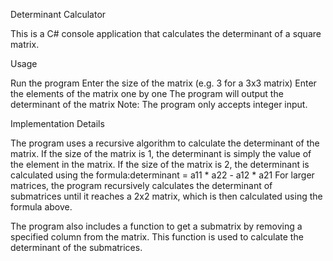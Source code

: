 Determinant Calculator


This is a C# console application that calculates the determinant of a square matrix.

Usage

Run the program
Enter the size of the matrix (e.g. 3 for a 3x3 matrix)
Enter the elements of the matrix one by one
The program will output the determinant of the matrix
Note: The program only accepts integer input.

Implementation Details


The program uses a recursive algorithm to calculate the determinant of the matrix. If the size of the matrix is 1, the determinant is simply the value of the element in the matrix. If the size of the matrix is 2, the determinant is calculated using the formula:determinant = a11 * a22 - a12 * a21
For larger matrices, the program recursively calculates the determinant of submatrices until it reaches a 2x2 matrix, which is then calculated using the formula above.

The program also includes a function to get a submatrix by removing a specified column from the matrix. This function is used to calculate the determinant of the submatrices.
